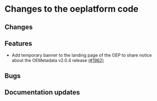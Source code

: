 <!--
SPDX-FileCopyrightText: 2025 Jonas Huber <jonas.huber@rl-institut.de>

SPDX-License-Identifier: CC0-1.0
-->

# Changes to the oeplatform code

## Changes

## Features

- Add temporary banner to the landing page of the OEP to share notice about the OEMetadata v2.0.4 release [(#1962)](https://github.com/OpenEnergyPlatform/oeplatform/pull/1962)

## Bugs

## Documentation updates
